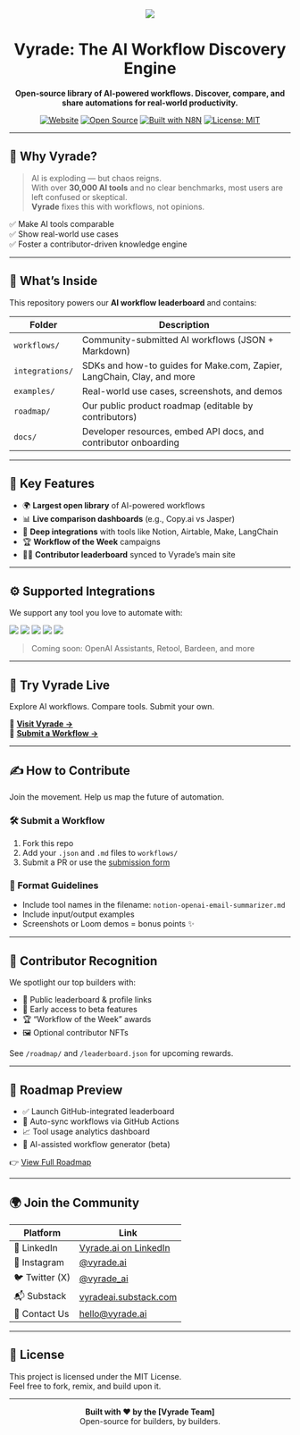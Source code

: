 <div align="center">
  <img src="https://www.vyrade.ai/wp-content/uploads/2025/01/vyrade-logo-v3.svg">

# Vyrade: The AI Workflow Discovery Engine

**Open-source library of AI-powered workflows. Discover, compare, and share automations for real-world productivity.**

[![Website](https://img.shields.io/badge/Visit%20Website-vyrade.ai-0A0A23?style=for-the-badge&logo=vercel&logoColor=white)](https://vyrade.ai)
[![Open Source](https://img.shields.io/badge/Open%20Source-Yes-success?style=for-the-badge&logo=github)](https://github.com/vyradeAI)
[![Built with N8N](https://img.shields.io/badge/Built%20with-n8n-blue?style=for-the-badge&logo=n8n)](https://n8n.io/)
[![License: MIT](https://img.shields.io/badge/License-MIT-yellow?style=for-the-badge)](LICENSE)

</div>

---

## 📌 Why Vyrade?

> AI is exploding — but chaos reigns.  
> With over **30,000 AI tools** and no clear benchmarks, most users are left confused or skeptical.  
> **Vyrade** fixes this with workflows, not opinions.

✅ Make AI tools comparable  
✅ Show real-world use cases  
✅ Foster a contributor-driven knowledge engine

---

## 📁 What’s Inside

This repository powers our **AI workflow leaderboard** and contains:

| Folder        | Description |
|---------------|-------------|
| `workflows/`  | Community-submitted AI workflows (JSON + Markdown) |
| `integrations/` | SDKs and how-to guides for Make.com, Zapier, LangChain, Clay, and more |
| `examples/`   | Real-world use cases, screenshots, and demos |
| `roadmap/`    | Our public product roadmap (editable by contributors) |
| `docs/`       | Developer resources, embed API docs, and contributor onboarding |

---

## 🧠 Key Features

- 🌍 **Largest open library** of AI-powered workflows  
- 📊 **Live comparison dashboards** (e.g., Copy.ai vs Jasper)  
- 🔌 **Deep integrations** with tools like Notion, Airtable, Make, LangChain  
- 🏆 **Workflow of the Week** campaigns  
- 🧑‍💻 **Contributor leaderboard** synced to Vyrade’s main site

---

## ⚙️ Supported Integrations

We support any tool you love to automate with:

<p align="left">
  <img src="https://img.shields.io/badge/Make.com-5936FF?logo=make&logoColor=white" />
  <img src="https://img.shields.io/badge/Zapier-FF4A00?logo=zapier&logoColor=white" />
  <img src="https://img.shields.io/badge/LangChain-black?logo=python&logoColor=white" />
  <img src="https://img.shields.io/badge/Notion-000000?logo=notion&logoColor=white" />
  <img src="https://img.shields.io/badge/Clay-black?logo=clay&logoColor=white" />
</p>

> Coming soon: OpenAI Assistants, Retool, Bardeen, and more

---

## 🚀 Try Vyrade Live

Explore AI workflows. Compare tools. Submit your own.

🔗 **[Visit Vyrade →](https://vyrade.ai)**  
🔗 **[Submit a Workflow →](https://vyrade.ai/submit-workflow)**

---

## ✍️ How to Contribute

Join the movement. Help us map the future of automation.

### 🛠 Submit a Workflow
1. Fork this repo  
2. Add your `.json` and `.md` files to `workflows/`  
3. Submit a PR or use the [submission form](https://vyrade.ai/submit-workflow)

### 🧩 Format Guidelines
- Include tool names in the filename: `notion-openai-email-summarizer.md`
- Include input/output examples
- Screenshots or Loom demos = bonus points ✨

---

## 🏅 Contributor Recognition

We spotlight our top builders with:
- 🧢 Public leaderboard & profile links
- 🚀 Early access to beta features
- 🏆 “Workflow of the Week” awards
- 🖼️ Optional contributor NFTs

See `/roadmap/` and `/leaderboard.json` for upcoming rewards.

---

## 🔭 Roadmap Preview

- ✅ Launch GitHub-integrated leaderboard
- 🔄 Auto-sync workflows via GitHub Actions
- 📈 Tool usage analytics dashboard
- 🤖 AI-assisted workflow generator (beta)

👉 [View Full Roadmap](./roadmap/ROADMAP.md)

---

## 🌍 Join the Community

| Platform     | Link |
|--------------|------|
| 💼 LinkedIn | [Vyrade.ai on LinkedIn](https://www.linkedin.com/company/vyrade-ai) |
| 📸 Instagram | [@vyrade.ai](https://www.instagram.com/vyrade.ai) |
| 🐦 Twitter (X) | [@vyrade_ai](https://twitter.com/vyrade_ai) |
| 📬 Substack | [vyradeai.substack.com](https://vyradeai.substack.com) |
| 📮 Contact Us | [hello@vyrade.ai](mailto:hello@vyrade.ai) |

---

## 📜 License

This project is licensed under the MIT License.  
Feel free to fork, remix, and build upon it.

---

<div align="center">

**Built with ❤️ by the [Vyrade Team]**  
Open-source for builders, by builders.

</div>
